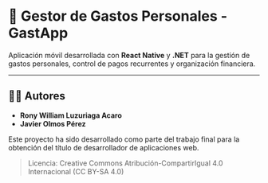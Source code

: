 # 📱 Gestor de Gastos Personales - GastApp

Aplicación móvil desarrollada con **React Native** y **.NET** para la gestión de gastos personales, control de pagos recurrentes y organización financiera.

---

## 👨‍💻 Autores

- **Rony William Luzuriaga Acaro**
- **Javier Olmos Pérez**

Este proyecto ha sido desarrollado como parte del trabajo final para la obtención del título de desarrollador de aplicaciones web.

> Licencia: Creative Commons Atribución-CompartirIgual 4.0 Internacional (CC BY-SA 4.0)

